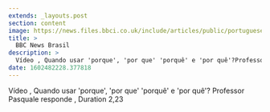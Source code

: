 ```yaml
--- 
extends: _layouts.post 
section: content 
image: https://news.files.bbci.co.uk/include/articles/public/portuguese/images/metadata/poster-1024x576.png 
title: > 
  BBC News Brasil 
description: > 
  Vídeo , Quando usar 'porque', 'por que' 'porquê' e 'por quê'?Professor Pasquale responde , Duration 2,23 
date: 1602482228.377818 
--- 
```

Vídeo , Quando usar 'porque', 'por que' 'porquê' e 'por quê'? Professor Pasquale responde , Duration 2,23